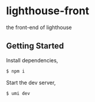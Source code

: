 # lighthouse-front
the front-end of lighthouse

## Getting Started

Install dependencies,

```bash
$ npm i
```

Start the dev server,

```bash
$ umi dev
```
